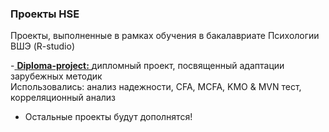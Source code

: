### Проекты HSE
Проекты, выполненные в рамках обучения в бакалавриате Психологии ВШЭ (R-studio)

-<a href="https://github.com/vladank99/HSE-projects/tree/main/Diploma_project"> **Diploma-project:** </a> дипломный проект, посвященный адаптации зарубежных методик   
    Использовались: анализ надежности, CFA, MCFA, KMO & MVN тест, корреляционный анализ

- Остальные проекты будут дополнятся!
